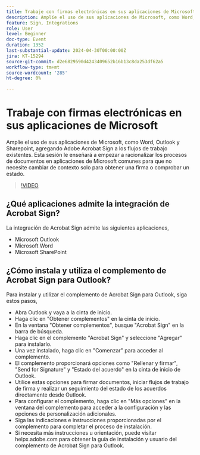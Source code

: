 ```yaml
---
title: Trabaje con firmas electrónicas en sus aplicaciones de Microsoft
description: Amplíe el uso de sus aplicaciones de Microsoft, como Word, Outlook y Sharepoint, agregando Adobe Acrobat Sign a los flujos de trabajo existentes.
feature: Sign, Integrations
role: User
level: Beginner
doc-type: Event
duration: 1352
last-substantial-update: 2024-04-30T00:00:00Z
jira: KT-15294
source-git-commit: d2e6829590d4243409652b16b13c8da253df62a5
workflow-type: tm+mt
source-wordcount: '285'
ht-degree: 0%

---
```



# Trabaje con firmas electrónicas en sus aplicaciones de Microsoft

Amplíe el uso de sus aplicaciones de Microsoft, como Word, Outlook y Sharepoint, agregando Adobe Acrobat Sign a los flujos de trabajo existentes. Esta sesión le enseñará a empezar a racionalizar los procesos de documentos en aplicaciones de Microsoft comunes para que no necesite cambiar de contexto solo para obtener una firma o comprobar un estado.

>[!VIDEO](https://video.tv.adobe.com/v/3428185/?learn=on)

## ¿Qué aplicaciones admite la integración de Acrobat Sign?

La integración de Acrobat Sign admite las siguientes aplicaciones,

* Microsoft Outlook
* Microsoft Word
* Microsoft SharePoint

## ¿Cómo instala y utiliza el complemento de Acrobat Sign para Outlook?

Para instalar y utilizar el complemento de Acrobat Sign para Outlook, siga estos pasos,

* Abra Outlook y vaya a la cinta de inicio.
* Haga clic en &quot;Obtener complementos&quot; en la cinta de inicio.
* En la ventana &quot;Obtener complementos&quot;, busque &quot;Acrobat Sign&quot; en la barra de búsqueda.
* Haga clic en el complemento &quot;Acrobat Sign&quot; y seleccione &quot;Agregar&quot; para instalarlo.
* Una vez instalado, haga clic en &quot;Comenzar&quot; para acceder al complemento.
* El complemento proporcionará opciones como &quot;Rellenar y firmar&quot;, &quot;Send for Signature&quot; y &quot;Estado del acuerdo&quot; en la cinta de inicio de Outlook.
* Utilice estas opciones para firmar documentos, iniciar flujos de trabajo de firma y realizar un seguimiento del estado de los acuerdos directamente desde Outlook.
* Para configurar el complemento, haga clic en &quot;Más opciones&quot; en la ventana del complemento para acceder a la configuración y las opciones de personalización adicionales.
* Siga las indicaciones e instrucciones proporcionadas por el complemento para completar el proceso de instalación.
* Si necesita más instrucciones u orientación, puede visitar helpx.adobe.com para obtener la guía de instalación y usuario del complemento de Acrobat Sign para Outlook.